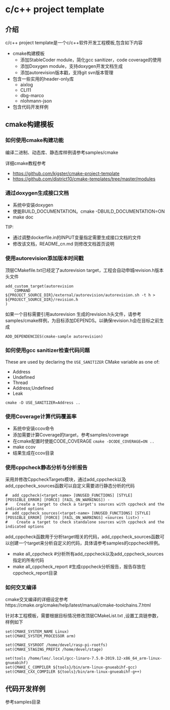 # c/c++ project template

## 介绍

c/c++ project template是一个c/c++软件开发工程模板,包含如下内容
* cmake构建模板
  * 添加StableCoder module，简化gcc sanitizer，code coverage的使用
  * 添加Doxygen module，支持doxygen开发文档生成
  * 添加autorevision版本戳，支持git svn版本管理
* 包含一些实用的header-only库
  * aixlog
  * CLI11
  * dbg-marco
  * nlohmann-json
* 包含代码开发样例

## cmake构建模板

### 如何使用cmake构建功能
编译二进制、动态库、静态库样例请参考samples/cmake

详细cmake教程参考
* https://github.com/kigster/cmake-project-template 
* https://github.com/district10/cmake-templates/tree/master/modules

### 通过doxygen生成接口文档

* 系统中安装doxygen
* 使能BUILD_DOCUMENTATION。cmake -DBUILD_DOCUMENTATION=ON
* make doc

TIP:
 - 通过调整dockerfile.in的INPUT变量指定需要生成接口文档的文件
 - 修改该文档，README_cn.md 则修改文档首页说明


### 使用autorevision添加版本时间戳

顶层CMakefile.txt已经定了autorevision target，工程会自动申城revision.h版本头文件
```
add_custom_target(autorevision 
    COMMAND ${PROJECT_SOURCE_DIR}/external/autorevision/autorevision.sh -t h > ${PROJECT_SOURCE_DIR}/revision.h
)
```

如果一个目标需要引用autorevision 生成的revision.h头文件，请参考samples/cmake样例，为目标添加DEPENDS。以确保revision.h会在目标之前生成
```
ADD_DEPENDENCIES(cmake-sample autorevision)
```

### 如何使用gcc sanitizer检查代码问题

These are used by declaring the `USE_SANITIZER` CMake variable as one of:
- Address
- Undefined
- Thread
- Address;Undefined
- Leak

`cmake -D USE_SANITIZER=Address ..`

### 使用Coverage计算代码覆盖率

* 系统中安装ccov命令
* 添加需要计算Coverage的target，参考samples/coverage
* 在cmake配置时使能CODE_COVERAGE `cmake -DCODE_COVERAGE=ON ..`
* make ccov
* 结果生成在ccov目录


### 使用cppcheck静态分析与分析报告

采用并修改CppcheckTargets模块，通过add_cppcheck以及add_cppcheck_sources函数可以自定义需要进行静态分析的代码
```
#  add_cppcheck(<target-name> [UNUSED_FUNCTIONS] [STYLE] [POSSIBLE_ERROR] [FORCE] [FAIL_ON_WARNINGS]) -
#    Create a target to check a target's sources with cppcheck and the indicated options
#  add_cppcheck_sources(<target-name> [UNUSED_FUNCTIONS] [STYLE] [POSSIBLE_ERROR] [FORCE] [FAIL_ON_WARNINGS] <sources list>) -
#    Create a target to check standalone sources with cppcheck and the indicated options
```
add_cppcheck函数用于分析target相关的代码，add_cppcheck_sources函数可以创建一个target来分析自定义的代码，具体请参考samples的cppcheck样例。

* make all_cppcheck #分析所有add_cppcheck以及add_cppcheck_sources指定的所有代码
* make all_cppcheck_report #生成cppcheck分析报告，报告存放在cppcheck_report目录

### 如何交叉编译

cmake交叉编译的详细设定参考https://cmake.org/cmake/help/latest/manual/cmake-toolchains.7.html

针对本工程模板，需要根据目标情况修改顶层CMakeList.txt ,设置工具链参数，样例如下
```
set(CMAKE_SYSTEM_NAME Linux)
set(CMAKE_SYSTEM_PROCESSOR arm)

set(CMAKE_SYSROOT /home/devel/rasp-pi-rootfs)
set(CMAKE_STAGING_PREFIX /home/devel/stage)

set(tools /home/leo/.local/gcc-linaro-7.5.0-2019.12-x86_64_arm-linux-gnueabihf)
set(CMAKE_C_COMPILER ${tools}/bin/arm-linux-gnueabihf-gcc)
set(CMAKE_CXX_COMPILER ${tools}/bin/arm-linux-gnueabihf-g++)
```

## 代码开发样例

参考samples目录

